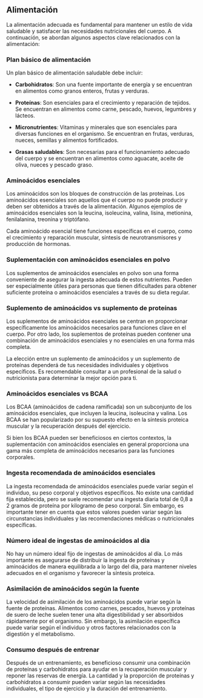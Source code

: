 
## Alimentación

La alimentación adecuada es fundamental para mantener un estilo de vida saludable y satisfacer las necesidades nutricionales del cuerpo. A continuación, se abordan algunos aspectos clave relacionados con la alimentación:

### Plan básico de alimentación

Un plan básico de alimentación saludable debe incluir:

- **Carbohidratos**: Son una fuente importante de energía y se encuentran en alimentos como granos enteros, frutas y verduras.

- **Proteínas**: Son esenciales para el crecimiento y reparación de tejidos. Se encuentran en alimentos como carne, pescado, huevos, legumbres y lácteos.

- **Micronutrientes**: Vitaminas y minerales que son esenciales para diversas funciones en el organismo. Se encuentran en frutas, verduras, nueces, semillas y alimentos fortificados.

- **Grasas saludables**: Son necesarias para el funcionamiento adecuado del cuerpo y se encuentran en alimentos como aguacate, aceite de oliva, nueces y pescado graso.

### Aminoácidos esenciales

Los aminoácidos son los bloques de construcción de las proteínas. Los aminoácidos esenciales son aquellos que el cuerpo no puede producir y deben ser obtenidos a través de la alimentación. Algunos ejemplos de aminoácidos esenciales son la leucina, isoleucina, valina, lisina, metionina, fenilalanina, treonina y triptófano.

Cada aminoácido esencial tiene funciones específicas en el cuerpo, como el crecimiento y reparación muscular, síntesis de neurotransmisores y producción de hormonas.

### Suplementación con aminoácidos esenciales en polvo

Los suplementos de aminoácidos esenciales en polvo son una forma conveniente de asegurar la ingesta adecuada de estos nutrientes. Pueden ser especialmente útiles para personas que tienen dificultades para obtener suficiente proteína o aminoácidos esenciales a través de su dieta regular.

### Suplemento de aminoácidos vs suplemento de proteínas

Los suplementos de aminoácidos esenciales se centran en proporcionar específicamente los aminoácidos necesarios para funciones clave en el cuerpo. Por otro lado, los suplementos de proteínas pueden contener una combinación de aminoácidos esenciales y no esenciales en una forma más completa.

La elección entre un suplemento de aminoácidos y un suplemento de proteínas dependerá de tus necesidades individuales y objetivos específicos. Es recomendable consultar a un profesional de la salud o nutricionista para determinar la mejor opción para ti.

### Aminoácidos esenciales vs BCAA

Los BCAA (aminoácidos de cadena ramificada) son un subconjunto de los aminoácidos esenciales, que incluyen la leucina, isoleucina y valina. Los BCAA se han popularizado por su supuesto efecto en la síntesis proteica muscular y la recuperación después del ejercicio.

Si bien los BCAA pueden ser beneficiosos en ciertos contextos, la suplementación con aminoácidos esenciales en general proporciona una gama más completa de aminoácidos necesarios para las funciones corporales.

### Ingesta recomendada de aminoácidos esenciales

La ingesta recomendada de aminoácidos esenciales puede variar según el individuo, su peso corporal y objetivos específicos. No existe una cantidad fija establecida, pero se suele recomendar una ingesta diaria total de 0,8 a 2 gramos de proteína por kilogramo de peso corporal. Sin embargo, es importante tener en cuenta que estos valores pueden variar según las circunstancias individuales y las recomendaciones médicas o nutricionales específicas.

### Número ideal de ingestas de aminoácidos al día

No hay un número ideal fijo de ingestas de aminoácidos al día. Lo más importante es asegurarse de distribuir la ingesta de proteínas y aminoácidos de manera equilibrada a lo largo del día, para mantener niveles adecuados en el organismo y favorecer la síntesis proteica.

### Asimilación de aminoácidos según la fuente

La velocidad de asimilación de los aminoácidos puede variar según la fuente de proteínas. Alimentos como carnes, pescados, huevos y proteínas de suero de leche suelen tener una alta digestibilidad y ser absorbidos rápidamente por el organismo. Sin embargo, la asimilación específica puede variar según el individuo y otros factores relacionados con la digestión y el metabolismo.

### Consumo después de entrenar

Después de un entrenamiento, es beneficioso consumir una combinación de proteínas y carbohidratos para ayudar en la recuperación muscular y reponer las reservas de energía. La cantidad y la proporción de proteínas y carbohidratos a consumir pueden variar según las necesidades individuales, el tipo de ejercicio y la duración del entrenamiento.
